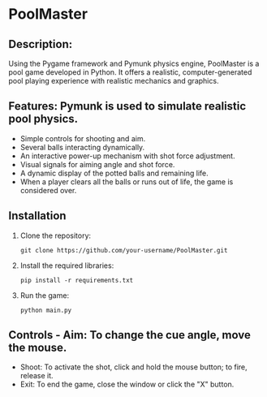 # PoolMaster

## Description: 
Using the Pygame framework and Pymunk physics engine, PoolMaster is a pool game developed in Python. It offers a realistic, computer-generated pool playing experience with realistic mechanics and graphics.


## Features: Pymunk is used to simulate realistic pool physics.
- Simple controls for shooting and aim.
- Several balls interacting dynamically.
- An interactive power-up mechanism with shot force adjustment.
- Visual signals for aiming angle and shot force.
- A dynamic display of the potted balls and remaining life.
- When a player clears all the balls or runs out of life, the game is considered over.

## Installation
1. Clone the repository:
    ```
    git clone https://github.com/your-username/PoolMaster.git
    ```
2. Install the required libraries:
    ```
    pip install -r requirements.txt
    ```
3. Run the game:
    ```
    python main.py
    ```

## Controls - Aim: To change the cue angle, move the mouse.
- Shoot: To activate the shot, click and hold the mouse button; to fire, release it.
- Exit: To end the game, close the window or click the "X" button.
